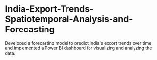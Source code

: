 # India-Export-Trends-Spatiotemporal-Analysis-and-Forecasting
Developed a forecasting model to predict India's export trends over time and implemented a Power BI dashboard for visualizing and analyzing the data.
